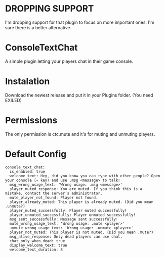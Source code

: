 # DROPPING SUPPORT
I'm dropping support for that plugin to focus on more important ones. I'm sure there is a better alternative.
# ConsoleTextChat
A simple plugin letting your players chat in their game console.
# Instalation
Download the newest release and put it in your Plugins folder. (You need EXILED)
# Permissions
The only permission is ctc.mute and it's for muting and unmuting players.
# Default Config
```
console_text_chat:
  is_enabled: true
  welcome_text: Hey, did you know you can type with other people? Open your console (~ key) and use .msg <message> to talk!
  msg_wrong_usage_text: 'Wrong usage: .msg <message>'
  player_muted_response: You are muted. If you think this is a mistake, contact the server's administrator.
  mute_player_not_found: Player not found.
  player_already_muted: This player is already muted. (Did you mean .unmute?)
  player_muted_successfully: Player muted successfully!
  player_unmuted_successfully: Player unmuted successfully!
  msg_sent_successfully: Message sent successfully!
  mute_wrong_usage_text: 'Wrong usage: .mute <player>'
  unmute_wrong_usage_text: 'Wrong usage: .unmute <player>'
  player_not_muted: This player is not muted. (Did you mean .mute?)
  msg_alive_response: Only dead players can use chat.
  chat_only_when_dead: true
  display_welcome_text: true
  welcome_text_duration: 8
```
